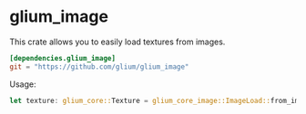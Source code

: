 # glium_image

This crate allows you to easily load textures from images.

```toml
[dependencies.glium_image]
git = "https://github.com/glium/glium_image"
```

Usage:

```rust
let texture: glium_core::Texture = glium_core_image::ImageLoad::from_image(&display, file);
```
